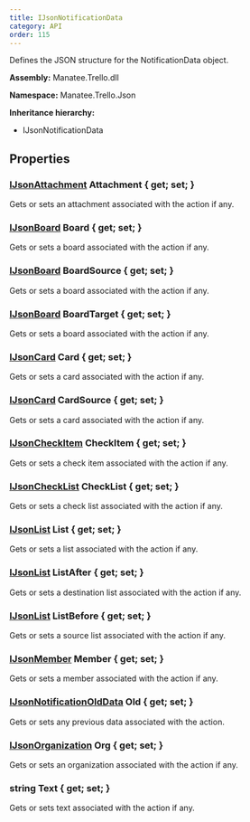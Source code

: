 ```yaml
---
title: IJsonNotificationData
category: API
order: 115
---
```


Defines the JSON structure for the NotificationData object.

**Assembly:** Manatee.Trello.dll

**Namespace:** Manatee.Trello.Json

**Inheritance hierarchy:**

- IJsonNotificationData

## Properties

### [IJsonAttachment](../IJsonAttachment#ijsonattachment) Attachment { get; set; }

Gets or sets an attachment associated with the action if any.

### [IJsonBoard](../IJsonBoard#ijsonboard) Board { get; set; }

Gets or sets a board associated with the action if any.

### [IJsonBoard](../IJsonBoard#ijsonboard) BoardSource { get; set; }

Gets or sets a board associated with the action if any.

### [IJsonBoard](../IJsonBoard#ijsonboard) BoardTarget { get; set; }

Gets or sets a board associated with the action if any.

### [IJsonCard](../IJsonCard#ijsoncard) Card { get; set; }

Gets or sets a card associated with the action if any.

### [IJsonCard](../IJsonCard#ijsoncard) CardSource { get; set; }

Gets or sets a card associated with the action if any.

### [IJsonCheckItem](../IJsonCheckItem#ijsoncheckitem) CheckItem { get; set; }

Gets or sets a check item associated with the action if any.

### [IJsonCheckList](../IJsonCheckList#ijsonchecklist) CheckList { get; set; }

Gets or sets a check list associated with the action if any.

### [IJsonList](../IJsonList#ijsonlist) List { get; set; }

Gets or sets a list associated with the action if any.

### [IJsonList](../IJsonList#ijsonlist) ListAfter { get; set; }

Gets or sets a destination list associated with the action if any.

### [IJsonList](../IJsonList#ijsonlist) ListBefore { get; set; }

Gets or sets a source list associated with the action if any.

### [IJsonMember](../IJsonMember#ijsonmember) Member { get; set; }

Gets or sets a member associated with the action if any.

### [IJsonNotificationOldData](../IJsonNotificationOldData#ijsonnotificationolddata) Old { get; set; }

Gets or sets any previous data associated with the action.

### [IJsonOrganization](../IJsonOrganization#ijsonorganization) Org { get; set; }

Gets or sets an organization associated with the action if any.

### string Text { get; set; }

Gets or sets text associated with the action if any.

